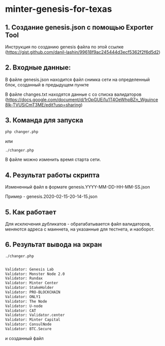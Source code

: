 # minter-genesis-for-texas

## 1. Создание genesis.json с помощью Exporter Tool

Инструкция по созданию genesis файла по этой ссылке (https://gist.github.com/danil-lashin/99618f9ac245444d3ecf5362f2f6d5d2) 

## 2. Входные данные:

В файле genesis.json находится файл снимка сети на определенный блок, созданный в предыдущем пункте

В файле changes.txt находятся данные с со списка валидаторов (https://docs.google.com/document/d/1rOpGUEi1u1T4OeWhpBZn_Wguince8lk-TVUSiCmT3ME/edit?usp=sharing)

## 3. Команда для запуска

```bash
php changer.php
```
или
```bash
./changer.php
```

В файле можно изменить время старта сети.

## 4. Результат работы скрипта

Измененный файл в формате genesis.YYYY-MM-DD-HH-MM-SS.json

Пример - genesis.2020-02-15-20-14-15.json

## 5. Как работает

Для исключения дубликатов - обратабатывается файл валидаторов, меняются адреса с маиннета, на указанные для тестнета, и наоборот.


## 6. Результат вывода на экран

```bash
./changer.php


Validator: Genesis Lab
Validator: Monster Node 2.0
Validator: Rundax
Validator: Minter Center
Validator: StakeHolder
Validator: PRO-BLOCKCHAIN
Validator: ONLY1
Validator: The Node
Validator: U-node
Validator: CAT
Validator: Validator.center
Validator: Minter Capital
Validator: ConsulNode
Validator: BTC.Secure

```

и созданный файл

